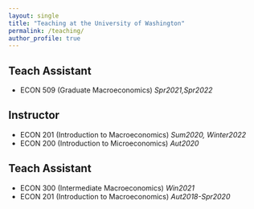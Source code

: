 ```yaml
---
layout: single
title: "Teaching at the University of Washington"
permalink: /teaching/
author_profile: true
---
```

## Teach Assistant
 * ECON 509 (Graduate Macroeconomics)         *Spr2021,Spr2022*


## Instructor  
  * ECON 201 (Introduction to Macroeconomics)   *Sum2020, Winter2022*  
  * ECON 200 (Introduction to Microeconomics)   *Aut2020*

## Teach Assistant
  * ECON 300 (Intermediate Macroeconomics)      *Win2021*    
  * ECON 201 (Introduction to Macroeconomics)   *Aut2018-Spr2020* 
  


